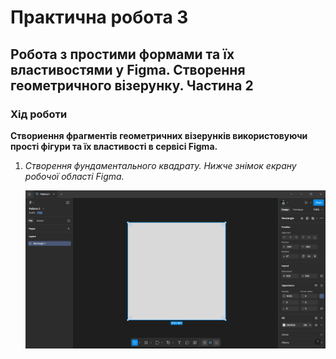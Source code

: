 # Практична робота 3
## Робота з простими формами та їх властивостями у Figma. Створення геометричного візерунку. Частина 2  

### Хід роботи  
**Створиення фрагментів геометричних візерунків використовуючи прості фігури та їх властивості в сервісі Figma.** 
1. *Створення фундаментального квадрату. Нижче знімок екрану робочої області Figma.*

   ![Робоча область Figma 1](images/figma_1.png)
